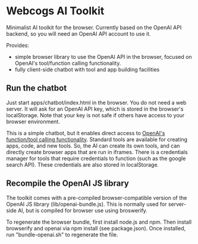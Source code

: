 # Webcogs AI Toolkit
Minimalist AI toolkit for the browser. Currently based on the OpenAI API backend, so you will need an OpenAI API account to use it.

Provides:
- simple browser library to use the OpenAI API in the browser, focused on OpenAI's tool/function calling functionality.
- fully client-side chatbot with tool and app building facilities

## Run the chatbot

Just start apps/chatbot/index.html in the browser. You do not need a web server.  It will ask for an OpenAI API key, which is stored in the browser's localStorage.  Note that your key is not safe if others have access to your browser environment.

This is a simple chatbot, but it enables direct access to [OpenAI's function/tool calling functionality](https://platform.openai.com/docs/guides/function-calling?api-mode=responses).  Standard tools are available for creating apps, code, and new tools.  So, the AI can create its own tools, and can directly create browser apps that are run in iframes. There is a credentials manager for tools that require credentials to function (such as the google search API). These credentials are also stored in localStorage.

## Recompile the OpenAI JS library

The toolkit comes with a pre-compiled browser-compatible version of the OpenAI JS library (lib/openai-bundle.js). This is normally used for server-side AI, but is compiled for browser use using broswerify. 

To regenerate the browser bundle, first install node.js and npm.  Then install browserify and openai via npm install (see package.json).  Once installed, run "bundle-openai.sh" to regenerate the file.
